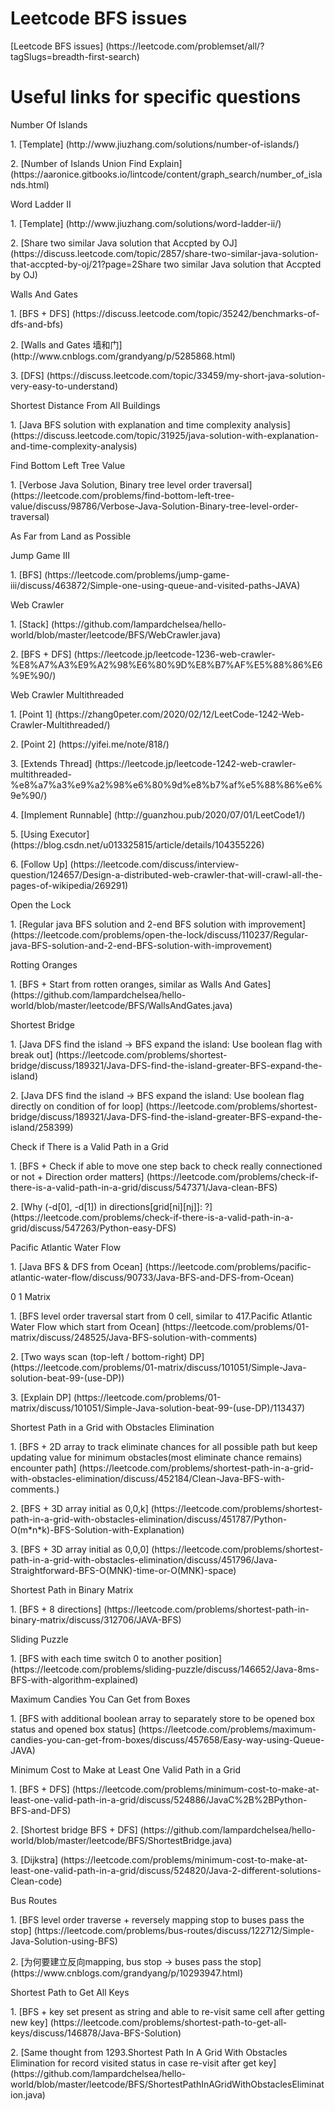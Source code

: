 # Leetcode BFS issues
<p>[Leetcode BFS issues] (https://leetcode.com/problemset/all/?tagSlugs=breadth-first-search)

# Useful links for specific questions
<p>Number Of Islands
<p>1. [Template] (http://www.jiuzhang.com/solutions/number-of-islands/)
<p>2. [Number of Islands Union Find Explain] (https://aaronice.gitbooks.io/lintcode/content/graph_search/number_of_islands.html)

<p>Word Ladder II
<p>1. [Template] (http://www.jiuzhang.com/solutions/word-ladder-ii/)
<P>2. [Share two similar Java solution that Accpted by OJ] (https://discuss.leetcode.com/topic/2857/share-two-similar-java-solution-that-accpted-by-oj/21?page=2Share two similar Java solution that Accpted by OJ)

<p>Walls And Gates
<p>1. [BFS + DFS] (https://discuss.leetcode.com/topic/35242/benchmarks-of-dfs-and-bfs)
<p>2. [Walls and Gates 墙和门] (http://www.cnblogs.com/grandyang/p/5285868.html)
<p>3. [DFS] (https://discuss.leetcode.com/topic/33459/my-short-java-solution-very-easy-to-understand)

<p>Shortest Distance From All Buildings
<p>1. [Java BFS solution with explanation and time complexity analysis] (https://discuss.leetcode.com/topic/31925/java-solution-with-explanation-and-time-complexity-analysis)

<p>Find Bottom Left Tree Value
<p>1. [Verbose Java Solution, Binary tree level order traversal] (https://leetcode.com/problems/find-bottom-left-tree-value/discuss/98786/Verbose-Java-Solution-Binary-tree-level-order-traversal)

<p>As Far from Land as Possible

<p>Jump Game III
<p>1. [BFS] (https://leetcode.com/problems/jump-game-iii/discuss/463872/Simple-one-using-queue-and-visited-paths-JAVA)

<p>Web Crawler
<p>1. [Stack] (https://github.com/lampardchelsea/hello-world/blob/master/leetcode/BFS/WebCrawler.java)
<p>2. [BFS + DFS] (https://leetcode.jp/leetcode-1236-web-crawler-%E8%A7%A3%E9%A2%98%E6%80%9D%E8%B7%AF%E5%88%86%E6%9E%90/)

<p>Web Crawler Multithreaded
<p>1. [Point 1] (https://zhang0peter.com/2020/02/12/LeetCode-1242-Web-Crawler-Multithreaded/)
<p>2. [Point 2] (https://yifei.me/note/818/)
<p>3. [Extends Thread] (https://leetcode.jp/leetcode-1242-web-crawler-multithreaded-%e8%a7%a3%e9%a2%98%e6%80%9d%e8%b7%af%e5%88%86%e6%9e%90/)
<p>4. [Implement Runnable] (http://guanzhou.pub/2020/07/01/LeetCode1/)
<p>5. [Using Executor] (https://blog.csdn.net/u013325815/article/details/104355226)
<p>6. [Follow Up] (https://leetcode.com/discuss/interview-question/124657/Design-a-distributed-web-crawler-that-will-crawl-all-the-pages-of-wikipedia/269291)

<p>Open the Lock
<p>1. [Regular java BFS solution and 2-end BFS solution with improvement] (https://leetcode.com/problems/open-the-lock/discuss/110237/Regular-java-BFS-solution-and-2-end-BFS-solution-with-improvement)

<p>Rotting Oranges
<p>1. [BFS + Start from rotten oranges, similar as Walls And Gates] (https://github.com/lampardchelsea/hello-world/blob/master/leetcode/BFS/WallsAndGates.java)

<p>Shortest Bridge
<p>1. [Java DFS find the island -> BFS expand the island: Use boolean flag with break out] (https://leetcode.com/problems/shortest-bridge/discuss/189321/Java-DFS-find-the-island-greater-BFS-expand-the-island)
<p>2. [Java DFS find the island -> BFS expand the island: Use boolean flag directly on condition of for loop] (https://leetcode.com/problems/shortest-bridge/discuss/189321/Java-DFS-find-the-island-greater-BFS-expand-the-island/258399)

<p>Check if There is a Valid Path in a Grid
<p>1. [BFS + Check if able to move one step back to check really connectioned or not + Direction order matters] (https://leetcode.com/problems/check-if-there-is-a-valid-path-in-a-grid/discuss/547371/Java-clean-BFS)
<p>2. [Why (-d[0], -d[1]) in directions[grid[ni][nj]]: ?] (https://leetcode.com/problems/check-if-there-is-a-valid-path-in-a-grid/discuss/547263/Python-easy-DFS)

<p>Pacific Atlantic Water Flow
<p>1. [Java BFS & DFS from Ocean] (https://leetcode.com/problems/pacific-atlantic-water-flow/discuss/90733/Java-BFS-and-DFS-from-Ocean)

<p>0 1 Matrix
<p>1. [BFS level order traversal start from 0 cell, similar to 417.Pacific Atlantic Water Flow which start from Ocean] (https://leetcode.com/problems/01-matrix/discuss/248525/Java-BFS-solution-with-comments)
<p>2. [Two ways scan (top-left / bottom-right) DP] (https://leetcode.com/problems/01-matrix/discuss/101051/Simple-Java-solution-beat-99-(use-DP))
<p>3. [Explain DP] (https://leetcode.com/problems/01-matrix/discuss/101051/Simple-Java-solution-beat-99-(use-DP)/113437)

<p>Shortest Path in a Grid with Obstacles Elimination
<p>1. [BFS + 2D array to track eliminate chances for all possible path but keep updating value for minimum obstacles(most eliminate chance remains) encounter path] (https://leetcode.com/problems/shortest-path-in-a-grid-with-obstacles-elimination/discuss/452184/Clean-Java-BFS-with-comments.)
<p>2. [BFS + 3D array initial as 0,0,k] (https://leetcode.com/problems/shortest-path-in-a-grid-with-obstacles-elimination/discuss/451787/Python-O(m*n*k)-BFS-Solution-with-Explanation)
<p>3. [BFS + 3D array initial as 0,0,0] (https://leetcode.com/problems/shortest-path-in-a-grid-with-obstacles-elimination/discuss/451796/Java-Straightforward-BFS-O(MNK)-time-or-O(MNK)-space)

<p>Shortest Path in Binary Matrix
<p>1. [BFS + 8 directions] (https://leetcode.com/problems/shortest-path-in-binary-matrix/discuss/312706/JAVA-BFS)

<p>Sliding Puzzle
<p>1. [BFS with each time switch 0 to another position] (https://leetcode.com/problems/sliding-puzzle/discuss/146652/Java-8ms-BFS-with-algorithm-explained)

<p>Maximum Candies You Can Get from Boxes
<p>1. [BFS with additional boolean array to separately store to be opened box status and opened box status] (https://leetcode.com/problems/maximum-candies-you-can-get-from-boxes/discuss/457658/Easy-way-using-Queue-JAVA)

<p>Minimum Cost to Make at Least One Valid Path in a Grid
<p>1. [BFS + DFS] (https://leetcode.com/problems/minimum-cost-to-make-at-least-one-valid-path-in-a-grid/discuss/524886/JavaC%2B%2BPython-BFS-and-DFS)
<p>2. [Shortest bridge BFS + DFS] (https://github.com/lampardchelsea/hello-world/blob/master/leetcode/BFS/ShortestBridge.java)
<p>3. [Dijkstra] (https://leetcode.com/problems/minimum-cost-to-make-at-least-one-valid-path-in-a-grid/discuss/524820/Java-2-different-solutions-Clean-code)

<p>Bus Routes
<p>1. [BFS level order traverse + reversely mapping stop to buses pass the stop] (https://leetcode.com/problems/bus-routes/discuss/122712/Simple-Java-Solution-using-BFS)
<p>2. [为何要建立反向mapping, bus stop -> buses pass the stop] (https://www.cnblogs.com/grandyang/p/10293947.html)

<p>Shortest Path to Get All Keys
<p>1. [BFS + key set present as string and able to re-visit same cell after getting new key] (https://leetcode.com/problems/shortest-path-to-get-all-keys/discuss/146878/Java-BFS-Solution)
<p>2. [Same thought from 1293.Shortest Path In A Grid With Obstacles Elimination for record visited status in case re-visit after get key] (https://github.com/lampardchelsea/hello-world/blob/master/leetcode/BFS/ShortestPathInAGridWithObstaclesElimination.java)
